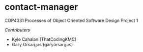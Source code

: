 # contact-manager
COP4331 Processes of Object Oriented Software Design Project 1

*Contributers*
- Kyle Cahalan (ThatCodingKMC)
- Gary Orsargos (garyorsargos)
